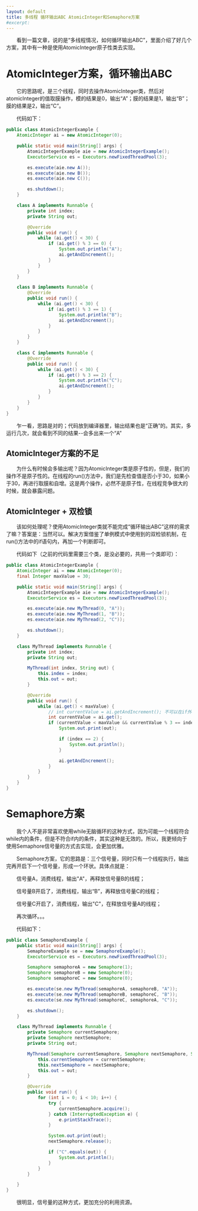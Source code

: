 ```yaml
---
layout: default
title: 多线程 循环输出ABC AtomicInteger和Semaphore方案
#excerpt: 
---
```




　　看到一篇文章，说的是“多线程情况，如何循环输出ABC”，里面介绍了好几个方案，其中有一种是使用AtomicInteger原子性类去实现。  

# AtomicInteger方案，循环输出ABC

　　它的思路呢，是三个线程，同时去操作AtomicInteger类，然后对atomicInteger的值取膜操作，模的结果是0，输出“A”；膜的结果是1，输出“B”；膜的结果是2，输出“C”。   

　　代码如下： 
　　
```java
public class AtomicIntegerExample {
    AtomicInteger ai = new AtomicInteger(0);

    public static void main(String[] args) {
        AtomicIntegerExample aie = new AtomicIntegerExample();
        ExecutorService es = Executors.newFixedThreadPool(3);

        es.execute(aie.new A());
        es.execute(aie.new B());
        es.execute(aie.new C());

        es.shutdown();
    }

    class A implements Runnable {
        private int index;
        private String out;

        @Override
        public void run() {
            while (ai.get() < 30) {
                if (ai.get() % 3 == 0) {
                    System.out.println("A");
                    ai.getAndIncrement();
                }
            }
        }
    }

    class B implements Runnable {
        @Override
        public void run() {
            while (ai.get() < 30) {
                if (ai.get() % 3 == 1) {
                    System.out.println("B");
                    ai.getAndIncrement();
                }
            }
        }
    }

    class C implements Runnable {
        @Override
        public void run() {
            while (ai.get() < 30) {
                if (ai.get() % 3 == 2) {
                    System.out.println("C");
                    ai.getAndIncrement();
                }
            }
        }
    }
}
```

　　乍一看，思路是对的；代码放到编译器里，输出结果也是“正确”的。其实，多运行几次，就会看到不同的结果--会多出来一个“A”   



## AtomicInteger方案的不足

　　为什么有时候会多输出呢？因为AtomicInteger类是原子性的，但是，我们的操作不是原子性的。在线程的run()方法中，我们是先检查值是否小于30，如果小于30，再进行取膜和自增。这是两个操作，必然不是原子性，在线程竞争很大的时候，就会暴露问题。  



## AtomicInteger + 双检锁

　　该如何处理呢？使用AtomicInteger类就不能完成“循环输出ABC”这样的需求了嘛？答案是：当然可以。解决方案借鉴了单例模式中使用到的双检锁机制，在run()方法中的if语句内，再加一个判断即可。   

　　代码如下（之前的代码里需要三个类，是没必要的，共用一个类即可）：  

```java
public class AtomicIntegerExample {
    AtomicInteger ai = new AtomicInteger(0);
    final Integer maxValue = 30;

    public static void main(String[] args) {
        AtomicIntegerExample aie = new AtomicIntegerExample();
        ExecutorService es = Executors.newFixedThreadPool(3);

        es.execute(aie.new MyThread(0, "A"));
        es.execute(aie.new MyThread(1, "B"));
        es.execute(aie.new MyThread(2, "C"));

        es.shutdown();
    }

    class MyThread implements Runnable {
        private int index;
        private String out;

        MyThread(int index, String out) {
            this.index = index;
            this.out = out;
        }

        @Override
        public void run() {
            while (ai.get() < maxValue) {
                // int currentValue = ai.getAndIncrement(); 不可以在if外使用getAndIncrement()方法，因为只有在满足条件才可以做自增操作。线程是无序、不可控的，可能某一个线程多次连续执行
                int currentValue = ai.get();
                if (currentValue < maxValue && currentValue % 3 == index) {
                    System.out.print(out);

                    if (index == 2) {
                        System.out.println();
                    }

                    ai.getAndIncrement();
                }
            }
        }
    }
}
```



# Semaphore方案

　　我个人不是非常喜欢使用while无脑循环的这种方式，因为可能一个线程符合while内的条件，但是不符合if内的条件，其实这种是无效的。所以，我更倾向于使用Semaphore信号量的方式去实现，会更加优雅。

　　Semaphore方案，它的思路是：三个信号量，同时只有一个线程执行，输出完再开启下一个信号量，形成一个环状。具体点就是：   

　　信号量A，消费线程，输出"A"，再释放信号量B的线程；   

　　信号量B开启了，消费线程，输出“B”，再释放信号量C的线程；   

　　信号量C开启了，消费线程，输出"C"，在释放信号量A的线程；   

　　再次循环。。。

　　代码如下：   

```java
public class SemaphoreExample {
    public static void main(String[] args) {
        SemaphoreExample se = new SemaphoreExample();
        ExecutorService es = Executors.newFixedThreadPool(3);

        Semaphore semaphoreA = new Semaphore(1);
        Semaphore semaphoreB = new Semaphore(0);
        Semaphore semaphoreC = new Semaphore(0);

        es.execute(se.new MyThread(semaphoreA, semaphoreB, "A"));
        es.execute(se.new MyThread(semaphoreB, semaphoreC, "B"));
        es.execute(se.new MyThread(semaphoreC, semaphoreA, "C"));

        es.shutdown();
    }

    class MyThread implements Runnable {
        private Semaphore currentSemaphore;
        private Semaphore nextSemaphore;
        private String out;

        MyThread(Semaphore currentSemaphore, Semaphore nextSemaphore, String out) {
            this.currentSemaphore = currentSemaphore;
            this.nextSemaphore = nextSemaphore;
            this.out = out;
        }

        @Override
        public void run() {
            for (int i = 0; i < 10; i++) {
                try {
                    currentSemaphore.acquire();
                } catch (InterruptedException e) {
                    e.printStackTrace();
                }

                System.out.print(out);
                nextSemaphore.release();

                if ("C".equals(out)) {
                    System.out.println();
                }
            }
        }

    }
}
```

　　很明显，信号量的这种方式，更加充分的利用资源。